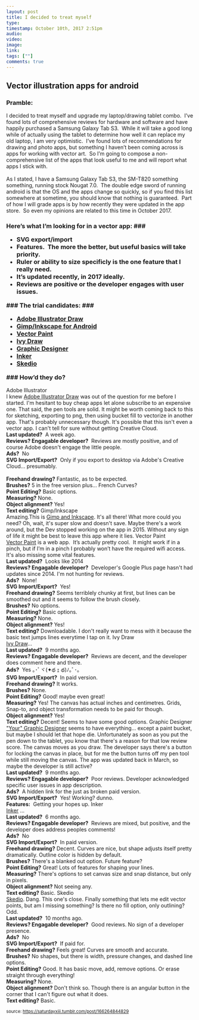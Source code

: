 ```yaml
---
layout: post
title: I decided to treat myself 
type: 
timestamp: October 10th, 2017 2:51pm
audio: 
video: 
image: 
link: 
tags: [""]
comments: true
---
```

## Vector illustration apps for android ##
### Pramble: ###
I decided to treat myself and upgrade my laptop/drawing tablet combo.  I’ve found lots of comprehensive reviews for hardware and software and have happily purchased a Samsung Galaxy Tab S3.  While it will take a good long while of actually using the tablet to determine how well it can replace my old laptop, I am very optimistic.  I’ve found lots of recommendations for drawing and photo apps, but something I haven’t been coming across is apps for working with vector art.  So I’m going to compose a non-comprehensive list of the apps that look useful to me and will report what apps I stick with.<br/><br/>As I stated, I have a Samsung Galaxy Tab S3, the SM-T820 something something, running stock Nougat 7.0.  The double edge sword of running android is that the OS and the apps change so quickly, so if you find this list somewhere at sometime, you should know that nothing is guaranteed.  Part of how I will grade apps is by how recently they were updated in the app store.  So even my opinions are related to this time in October 2017.  
### Here’s what I’m looking for in a vector app: ###<ul><li>SVG export/import</li><li>Features.  The more the better, but useful basics will take priority.<br/></li><li>Ruler or ability to size specificly is the one feature that I really need.</li><li>It’s updated recently, in 2017 ideally.<br/></li><li>Reviews are positive or the developer engages with user issues.<br/></li></ul>### The trial candidates: ###<ul><li><a href="#adobeillustrator" target="_blank">Adobe Illustrator Draw</a></li><li><a href="#gimpinkscape" target="_blank">Gimp/Inkscape for Android</a></li><li><a href="#vectorpaint" target="_blank">Vector Paint</a></li><li><a href="#ivydraw" target="_blank">Ivy Draw</a><br/></li><li><a href="#graphicdesigner" target="_blank">Graphic Designer</a><br/></li><li><a href="#inker" target="_blank">Inker</a><br/></li><li><a href="#skedio" target="_blank">Skedio</a><br/></li></ul>### How’d they do? ###
<a name="adobeillustrator" id="adobeillustrator">Adobe Illustrator</a><br/>I knew <a href="https://play.google.com/store/apps/details?id=com.adobe.creativeapps.draw" target="_blank">Adobe Illustrator Draw</a> was out of the question for me before I started.  I'm hesitant to buy cheap apps let alone subscribe to an expensive one.  That said, the pen tools are solid.  It might be worth coming back to this for sketching, exporting to png, then using bucket fill to vectorize in another app.  That's probably unnecessary though.  It's possible that this isn't even a vector app.  I can't tell for sure without getting Creative Cloud.<br/><b>Last updated?</b>  A week ago.<br/><b>Reviews? Engagable developer?</b>  Reviews are mostly positive, and of course Adobe doesn't engage the little people.<br/><b>Ads?</b>  No<br/><b>SVG Import/Export?</b>  Only if you export to desktop via Adobe's Creative Cloud&hellip; presumably.<br/><br/><b>Freehand drawing?</b> Fantastic, as to be expected.<br/><b>Brushes?</b> 5 in the free version plus&hellip; French Curves?<br/><b>Point Editing?</b> Basic options.<br/><b>Measuring?</b> None.<br/><b>Object alignment?</b> Yes!<br/><b>Text editing?</b> 
<a name="gimpinkscape" id="gimpinkscape">Gimp/Inkscape</a><br/>Amazing.This is <a href="https://play.google.com/store/apps/details?id=org.gimp.inkscape" target="_blank">Gimp and Inkscape</a>.  It's all there!  What more could you need?  Oh, wait, it's super slow and doesn't save.  Maybe there's a work around, but the Dev stopped working on the app in 2015.  Without any sign of life it might be best to leave this app where it lies.
<a name="vectorpaint" id="vectorpaint">Vector Paint</a><br/><a href="http://vectorpaint.yaks.co.nz" target="_blank">Vector Paint</a> is a web app.  It’s actually pretty cool.  It might work if in a pinch, but if I’m in a pinch I probably won’t have the required wifi access. It's also missing some vital features.<br/><b>Last updated?</b>  Looks like 2014<br/><b>Reviews? Engagable developer?</b>  Developer's Google Plus page hasn't had updates since 2014.  I'm not hunting for reviews.<br/><b>Ads?</b>  None!<br/><b>SVG Import/Export?</b>  Yes!<br/><b>Freehand drawing?</b> Seems terriblely chunky at first, but lines can be smoothed out and it seems to follow the brush closely.<br/><b>Brushes?</b> No options.<br/><b>Point Editing?</b> Basic options.<br/><b>Measuring?</b> None.<br/><b>Object alignment?</b> Yes!<br/><b>Text editing?</b> Downloadable.  I don't really want to mess with it because the basic text jumps lines everytime I tap on it.
<a name="ivydraw" id="ivydraw">Ivy Draw</a><br/><a href="https://play.google.com/store/apps/details?id=com.shoebillsoftware.vectordraw" target="_blank">Ivy Draw</a>&hellip;<br/><b>Last updated?</b>  9 months ago.<br/><b>Reviews? Engagable developer?</b>  Reviews are decent, and the developer does comment here and there.<br/><b>Ads?</b>  Yes ｡･ﾟヾ(✦థ ｪ థ)ﾉ｡ﾟ･｡<br/><b>SVG Import/Export?</b>  In paid version.<br/><b>Freehand drawing?</b> It works.<br/><b>Brushes?</b> None.<br/><b>Point Editing?</b> Good!  maybe even great!<br/><b>Measuring?</b> Yes!  The canvas has actual inches and centimetres. Grids, Snap-to, and object transformation needs to be paid for though.<br/><b>Object alignment?</b> Yes!<br/><b>Text editing?</b> Decent!  Seems to have some good options.
<a name="graphicdesigner" id="graphicdesigner">Graphic Designer</a><br/><a href="https://play.google.com/store/apps/details?id=com.ulm.designer" target="_blank">"Your" Graphic Designer</a> seems to have everything&hellip; except a paint bucket, but maybe I should let that hope die.  Unfortunately as soon as you put the pen down to the tablet, you know that there's a reason for that low review score.  The canvas moves as you draw.  The developer says there's a button for locking the canvas in place, but for me the button turns off my pen tool while still moving the canvas.  The app was updated back in March, so maybe the developer is still active?<br/><b>Last updated?</b>  9 months ago.<br/><b>Reviews? Engagable developer?</b>  Poor reviews.  Developer acknowledged specific user issues in app description.<br/><b>Ads?</b>  A hidden link for the just as broken paid version.<br/><b>SVG Import/Export?</b>  Yes! Working? dunno.<br/><b>Features:</b>  Getting your hopes up.<a></a>
<a name="inker" id="inker">Inker</a><br/><a href="https://play.google.com/store/apps/details?id=co.inker" target="_blank">Inker</a> &hellip;<br/><b>Last updated?</b>  6 months ago.<br/><b>Reviews? Engagable developer?</b>  Reviews are mixed, but positive, and the developer does address peoples comments!<br/><b>Ads?</b>  No<br/><b>SVG Import/Export?</b>  In paid version.<br/><b>Freehand drawing?</b> Decent. Curves are nice, but shape adjusts itself pretty dramatically. Outline color is hidden by default.<br/><b>Brushes?</b> There's a blanked out option. Future feature?<br/><b>Point Editing?</b> Great!  Lots of features for shaping your lines.<br/><b>Measuring?</b> There's options to set canvas size and snap distance, but only in pixels.<br/><b>Object alignment?</b> Not seeing any.<br/><b>Text editing?</b> Basic.
<a name="skedio" id="skedio">Skedio</a><br/><a href="https://play.google.com/store/apps/details?id=com.shturmsoft.skedio&amp;hl=en" target="_blank">Skedio</a>.  Dang.  This one's close.  Finally something that lets me edit vector points, but am I missing something?  Is there no fill option, only outlining?  Odd.<br/><b>Last updated?</b>  10 months ago.<br/><b>Reviews? Engagable developer?</b>  Good reviews.  No sign of a developer presence.<br/><b>Ads?</b>  No<br/><b>SVG Import/Export?</b>  If paid for.<br/><b>Freehand drawing?</b> Feels great! Curves are smooth and accurate.<br/><b>Brushes?</b> No shapes, but there is width, pressure changes, and dashed line options.<br/><b>Point Editing?</b> Good. It has basic move, add, remove options. Or erase straight through everything!<br/><b>Measuring?</b> None.<br/><b>Object alignment?</b> Don't think so.  Though there is an angular button in the corner that I can't figure out what it does. <br/><b>Text editing?</b> Basic.
  
<small>source: https://saturdayxiii.tumblr.com/post/166264844829</small>